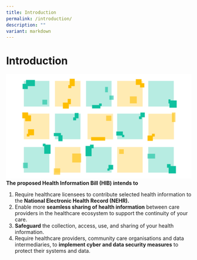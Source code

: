 ```yaml
---
title: Introduction
permalink: /introduction/
description: ""
variant: markdown
---
```

# Introduction
![](/images/about%20hia.png)
**The proposed Health Information Bill (HIB) intends to**
1. Require healthcare licensees to contribute selected health information to the **National Electronic Health Record (NEHR).**
2. Enable more **seamless sharing of health information** between care providers in the healthcare ecosystem to support the continuity of your care.
3. **Safeguard** the collection, access, use, and sharing of your health information.
4. Require healthcare providers, community care organisations and data intermediaries, to **implement cyber and data security measures** to protect their systems and data.
